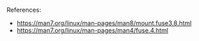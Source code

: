 

References:
- https://man7.org/linux/man-pages/man8/mount.fuse3.8.html
- https://man7.org/linux/man-pages/man4/fuse.4.html